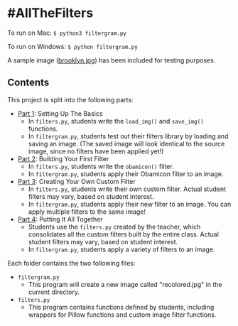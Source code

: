 # #AllTheFilters

To run on Mac:
`$ python3 filtergram.py`

To run on Windows:
`$ python filtergram.py`

A sample image ([brooklyn.jpg](brooklyn.jpg)) has been included for testing purposes.


## Contents

This project is split into the following parts:

* [Part 1](part1): Setting Up The Basics
    * In `filters.py`, students write the `load_img()` and `save_img()` functions.
    * In `filtergram.py`, students test out their filters library by loading and saving an image. (The saved image will look identical to the source image, since no filters have been applied yet!)
* [Part 2](part2): Building Your First Filter
    * In `filters.py`, students write the `obamicon()` filter.
    * In `filtergram.py`, students apply their Obamicon filter to an image.
* [Part 3](part3): Creating Your Own Custom Filter
    * In `filters.py`, students write their own custom filter. Actual student filters may vary, based on student interest.
    * In `filtergram.py`, students apply their new filter to an image. You can apply multiple filters to the same image!
* [Part 4](part4): Putting It All Together
    * Students use the `filters.py` created by the teacher, which consolidates all the custom filters built by the entire class. Actual student filters may vary, based on student interest.
    * In `filtergram.py`, students apply a variety of filters to an image.

Each folder contains the two following files:

* `filtergram.py`
    * This program will create a new image called "recolored.jpg" in the current directory.
* `filters.py`
    * This program contains functions defined by students, including wrappers for Pillow functions and custom image filter functions.
